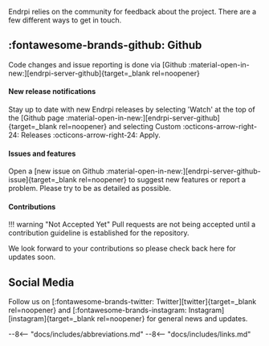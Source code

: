 Endrpi relies on the community for feedback about the project. 
There are a few different ways to get in touch.

## :fontawesome-brands-github: Github

Code changes and issue reporting is done via
[Github :material-open-in-new:][endrpi-server-github]{target=_blank rel=noopener}

#### New release notifications

Stay up to date with new Endrpi releases by selecting 'Watch' at the top of the 
[Github page :material-open-in-new:][endrpi-server-github]{target=_blank rel=noopener}
and selecting Custom :octicons-arrow-right-24: Releases :octicons-arrow-right-24: Apply.

#### Issues and features

Open a
[new issue on Github :material-open-in-new:][endrpi-server-github-issue]{target=_blank rel=noopener}
to suggest new features or report a problem. 
Please try to be as detailed as possible.

#### Contributions

!!! warning "Not Accepted Yet"
    Pull requests are not being accepted until a contribution guideline is established for the repository.

We look forward to your contributions so please check back here for updates soon.

## Social Media

Follow us on 
[:fontawesome-brands-twitter: Twitter][twitter]{target=_blank rel=noopener}
and
[:fontawesome-brands-instagram: Instagram][instagram]{target=_blank rel=noopener}
for general news and updates.


--8<-- "docs/includes/abbreviations.md"
--8<-- "docs/includes/links.md"

